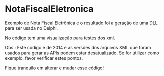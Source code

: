 # NotaFiscalEletronica

Exemplo de Nota Fiscal Eletrônica e o resultado foi a geração de uma DLL para ser usada no Delphi.

No código tem uma visualização para testes dos xml.

Obs.: Este código é de 2014 e as versões dos arquivos XML que foram usados para gerar as APIs podem estar desatualizado. Se for utilizar como exemplo, favor verificar estes pontos.

Fique tranquilo em alterar e mudar esse código!
